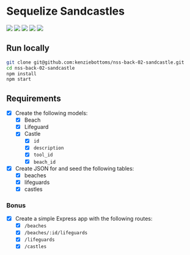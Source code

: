 # Sequelize Sandcastles

![](https://img.shields.io/badge/modularity-nodejs+express-green.svg)
![](https://img.shields.io/badge/data-json-lightgrey.svg)
![](https://img.shields.io/badge/db-postgresql+sequelize-blue.svg)
![](https://img.shields.io/badge/mvp-working-green.svg)
![](https://img.shields.io/badge/bonus-working-green.svg)

## Run locally

```bash
git clone git@github.com:kenziebottoms/nss-back-02-sandcastle.git
cd nss-back-02-sandcastle
npm install
npm start
```

## Requirements

- [x] Create the following models:
    - [x] Beach
    - [x] Lifeguard
    - [x] Castle
        - [x] `id`
        - [x] `description`
        - [x] `tool_id`
        - [x] `beach_id`
- [x] Create JSON for and seed the following tables:
    - [x] beaches
    - [x] lifeguards
    - [x] castles

### Bonus
- [x] Create a simple Express app with the following routes:
    - [x] `/beaches`
    - [x] `/beaches/:id/lifeguards`
    - [x] `/lifeguards`
    - [x] `/castles`